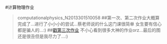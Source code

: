 #计算物理作业 
 >computationalphysics_N2013301510058
##第一次、第二次作业大概算完成了…进行了小小小的尝试…蔡老师说的什么这门课很简单 女生要有信心都是骗人的…:)
##[戳第三次作业](https://github.com/zhuchuchu/computationalphysics_N2013301510058/blob/master/homework03.md)
不小心看到很多大神的作业orz…最后的图还是很丑但是我尽力了…:)
